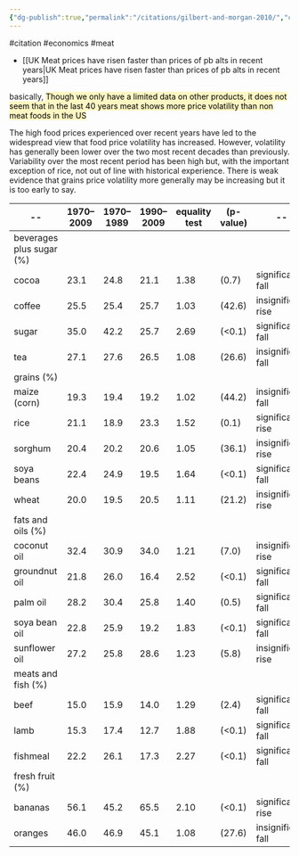```yaml
---
{"dg-publish":true,"permalink":"/citations/gilbert-and-morgan-2010/","created":"2025-10-23T17:42:46.934+01:00","updated":"2025-10-23T18:06:08.964+01:00"}
---
```


#citation  #economics #meat 

- [[UK Meat prices have risen faster than prices of pb alts in recent years\|UK Meat prices have risen faster than prices of pb alts in recent years]]

basically, <mark style="background: #FFF3A3A6;">Though we only have a limited data on other products, it does not seem that in the last 40 years meat shows more price volatility than non meat foods in the US</mark>

The high food prices experienced over recent years have led to the widespread view that food price volatility has increased. However, volatility has generally been lower over the two most recent decades than previously. Variability over the most recent period has been high but, with the important exception of rice, not out of line with historical experience. There is weak evidence that grains price volatility more generally may be increasing but it is too early to say.

| -- | 1970–2009 | 1970–1989 | 1990–2009 | equality test | (p-value) | -- |
| ---- | ---- | ---- | ---- | ---- | ---- | ---- |
| beverages plus sugar (%) |  |  |  |  |  |  |
| cocoa | 23.1 | 24.8 | 21.1 | 1.38 | (0.7) | significant fall |
| coffee | 25.5 | 25.4 | 25.7 | 1.03 | (42.6) | insignificant rise |
| sugar | 35.0 | 42.2 | 25.7 | 2.69 | (<0.1) | significant fall |
| tea | 27.1 | 27.6 | 26.5 | 1.08 | (26.6) | insignificant fall |
| grains (%) |  |  |  |  |  |  |
| maize (corn) | 19.3 | 19.4 | 19.2 | 1.02 | (44.2) | insignificant fall |
| rice | 21.1 | 18.9 | 23.3 | 1.52 | (0.1) | significant rise |
| sorghum | 20.4 | 20.2 | 20.6 | 1.05 | (36.1) | insignificant rise |
| soya beans | 22.4 | 24.9 | 19.5 | 1.64 | (<0.1) | significant fall |
| wheat | 20.0 | 19.5 | 20.5 | 1.11 | (21.2) | insignificant rise |
| fats and oils (%) |  |  |  |  |  |  |
| coconut oil | 32.4 | 30.9 | 34.0 | 1.21 | (7.0) | insignificant rise |
| groundnut oil | 21.8 | 26.0 | 16.4 | 2.52 | (<0.1) | significant fall |
| palm oil | 28.2 | 30.4 | 25.8 | 1.40 | (0.5) | significant fall |
| soya bean oil | 22.8 | 25.9 | 19.2 | 1.83 | (<0.1) | significant fall |
| sunflower oil | 27.2 | 25.8 | 28.6 | 1.23 | (5.8) | insignificant rise |
| meats and fish (%) |  |  |  |  |  |  |
| beef | 15.0 | 15.9 | 14.0 | 1.29 | (2.4) | significant fall |
| lamb | 15.3 | 17.4 | 12.7 | 1.88 | (<0.1) | significant fall |
| fishmeal | 22.2 | 26.1 | 17.3 | 2.27 | (<0.1) | significant fall |
| fresh fruit (%) |  |  |  |  |  |  |
| bananas | 56.1 | 45.2 | 65.5 | 2.10 | (<0.1) | significant rise |
| oranges | 46.0 | 46.9 | 45.1 | 1.08 | (27.6) | insignificant fall |